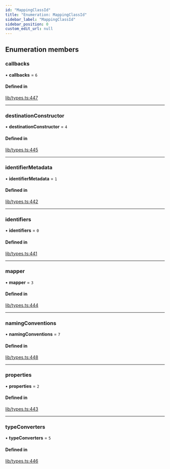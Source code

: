```yaml
---
id: "MappingClassId"
title: "Enumeration: MappingClassId"
sidebar_label: "MappingClassId"
sidebar_position: 0
custom_edit_url: null
---
```


## Enumeration members

### callbacks

• **callbacks** = `6`

#### Defined in

[lib/types.ts:447](https://github.com/nartc/mapper/blob/ed14722/packages/core/src/lib/types.ts#L447)

___

### destinationConstructor

• **destinationConstructor** = `4`

#### Defined in

[lib/types.ts:445](https://github.com/nartc/mapper/blob/ed14722/packages/core/src/lib/types.ts#L445)

___

### identifierMetadata

• **identifierMetadata** = `1`

#### Defined in

[lib/types.ts:442](https://github.com/nartc/mapper/blob/ed14722/packages/core/src/lib/types.ts#L442)

___

### identifiers

• **identifiers** = `0`

#### Defined in

[lib/types.ts:441](https://github.com/nartc/mapper/blob/ed14722/packages/core/src/lib/types.ts#L441)

___

### mapper

• **mapper** = `3`

#### Defined in

[lib/types.ts:444](https://github.com/nartc/mapper/blob/ed14722/packages/core/src/lib/types.ts#L444)

___

### namingConventions

• **namingConventions** = `7`

#### Defined in

[lib/types.ts:448](https://github.com/nartc/mapper/blob/ed14722/packages/core/src/lib/types.ts#L448)

___

### properties

• **properties** = `2`

#### Defined in

[lib/types.ts:443](https://github.com/nartc/mapper/blob/ed14722/packages/core/src/lib/types.ts#L443)

___

### typeConverters

• **typeConverters** = `5`

#### Defined in

[lib/types.ts:446](https://github.com/nartc/mapper/blob/ed14722/packages/core/src/lib/types.ts#L446)

